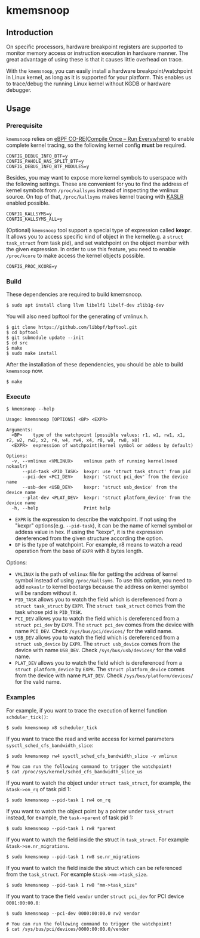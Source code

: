 # kmemsnoop

## Introduction

On specific processors, hardware breakpoint registers are supported to monitor
memory access or instruction execution in hardware manner. The great advantage
of using these is that it causes little overhead on trace.

With the `kmemsnoop`, you can easily install a hardware
breakpoint/watchpoint in Linux kernel, as long as it is supported for your
platform. This enables us to trace/debug the running Linux kernel without KGDB
or hardware debugger.

## Usage

### Prerequisite

`kmemsnoop` relies on
[eBPF CO-RE(Compile Once – Run Everywhere)](https://docs.kernel.org/bpf/libbpf/libbpf_overview.html#bpf-co-re-compile-once-run-everywhere)
to enable complete kernel tracing, so the following kernel config **must**
be required.

```
CONFIG_DEBUG_INFO_BTF=y
CONFIG_PAHOLE_HAS_SPLIT_BTF=y
CONFIG_DEBUG_INFO_BTF_MODULES=y
```

Besides, you may want to expose more kernel symbols to userspace with the
following settings. These are convenient for you to find the address of
kernel symbols from `/proc/kallsyms` instead of inspecting the vmlinux source.
On top of that, `/proc/kallsyms` makes kernel tracing with
[KASLR](https://en.wikipedia.org/wiki/Address_space_layout_randomization)
enabled possible.

```
CONFIG_KALLSYMS=y
CONFIG_KALLSYMS_ALL=y
```

(Optional) `kmemsnoop` tool support a special type of expression called
**kexpr**. It allows you to access specific kind of object in the kernel(e.g.
a `struct task_struct` from task pid), and set watchpoint on the object member
with the given expression. In order to use this feature, you need to enable
`/proc/kcore` to make access the kernel objects possible.

```
CONFIG_PROC_KCORE=y
```

### Build

These dependencies are required to build kmemsnoop.

```
$ sudo apt install clang llvm libelf1 libelf-dev zlib1g-dev
```

You will also need bpftool for the generating of vmlinux.h.

```
$ git clone https://github.com/libbpf/bpftool.git
$ cd bpftool
$ git submodule update --init
$ cd src
$ make
$ sudo make install
```

After the installation of these dependencies, you should be able to build
`kmemsnoop` now.

```
$ make
```

### Execute

```
$ kmemsnoop --help

Usage: kmemsnoop [OPTIONS] <BP> <EXPR>

Arguments:
  <BP>    type of the watchpoint [possible values: r1, w1, rw1, x1, r2, w2, rw2, x2, r4, w4, rw4, x4, r8, w8, rw8, x8]
  <EXPR>  expression of watchpoint(kernel symbol or addess by default)

Options:
  -v, --vmlinux <VMLINUX>    vmlinux path of running kernel(need nokaslr)
      --pid-task <PID_TASK>  kexpr: use 'struct task_struct' from pid
      --pci-dev <PCI_DEV>    kexpr: 'struct pci_dev' from the device name
      --usb-dev <USB_DEV>    kexpr: 'struct usb_device' from the device name
      --plat-dev <PLAT_DEV>  kexpr: 'struct platform_device' from the device name
  -h, --help                 Print help
```

* `EXPR` is the expression to describe the watchpoint. If not using the "kexpr"
options(e.g. `--pid-task`), it can be the name of kernel symbol or addess value
in hex. If using the "kexpr", it is the expression dereferenced from the
given structure according the option.
* `BP` is the type of watchpoint. For example, r8 means to watch a read
operation from the base of `EXPR` with 8 bytes length.

Options:
* `VMLINUX` is the path of `vmlinux` file for getting the address of kernel
symbol instead of using `/proc/kallsyms`. To use this option, you need to
add `nokaslr` to kernel bootargs because the address on kernel symbol will be
random without it.
* `PID_TASK` allows you to watch the field which is dereferenced from a
`struct task_struct` by `EXPR`. The `struct task_struct` comes from the task
whose pid is `PID_TASK`.
* `PCI_DEV` allows you to watch the field which is dereferenced from a
`struct pci_dev` by `EXPR`. The `struct pci_dev` comes from the device with
name `PCI_DEV`. Check `/sys/bus/pci/devices/` for the valid name.
* `USB_DEV` allows you to watch the field which is dereferenced from a
`struct usb_device` by `EXPR`. The `struct usb_device` comes from the device with
name `USB_DEV`. Check `/sys/bus/usb/devices/` for the valid name.
* `PLAT_DEV` allows you to watch the field which is dereferenced from a
`struct platform_device` by `EXPR`. The `struct platform_device` comes from the
device with name `PLAT_DEV`. Check `/sys/bus/platform/devices/` for the valid name.

### Examples

For example, if you want to trace the execution of kernel function
`schduler_tick()`:

```
$ sudo kmemsnoop x8 scheduler_tick
```

If you want to trace the read and write access for kernel parameters
`sysctl_sched_cfs_bandwidth_slice`:

```
$ sudo kmemsnoop rw4 sysctl_sched_cfs_bandwidth_slice -v vmlinux

# You can run the following command to trigger the watchpoint!
$ cat /proc/sys/kernel/sched_cfs_bandwidth_slice_us
```

If you want to watch the object under `struct task_struct`, for example, the
`&task->on_rq` of task pid 1:

```
$ sudo kmemsnoop --pid-task 1 rw4 on_rq
```


If you want to watch the object point by a pointer under `task_struct` instead,
for example, the `task->parent` of task pid 1:

```
$ sudo kmemsnoop --pid-task 1 rw8 *parent
```

If you want to watch the field inside the struct in `task_struct`. For example
`&task->se.nr_migrations`.

```
$ sudo kmemsnoop --pid-task 1 rw8 se.nr_migrations
```

If you want to watch the field inside the struct which can be referenced from
the `task_struct`. For example `&task->mm->task_size`.

```
$ sudo kmemsnoop --pid-task 1 rw8 "mm->task_size"
```

If you want to trace the field `vendor` under `struct pci_dev` for PCI device
`0001:00:00.0`:

```
$ sudo kmemsnoop --pci-dev 0000:00:00.0 rw2 vendor

# You can run the following command to trigger the watchpoint!
$ cat /sys/bus/pci/devices/0000:00:00.0/vendor
```
